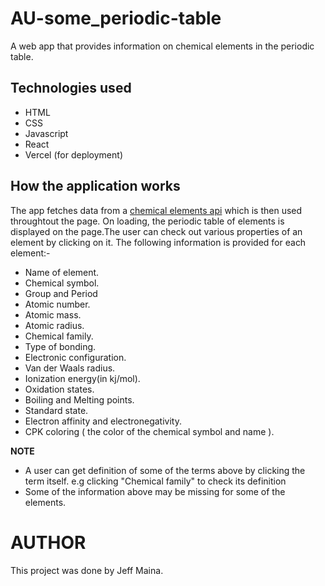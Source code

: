 # AU-some_periodic-table

A web app that provides information on chemical elements in the periodic table.

## Technologies used

- HTML
- CSS
- Javascript
- React
- Vercel (for deployment)

## How the application works

The app fetches data from a <a href="https://api.npoint.io/de68b6bf88b29ffe56f5" target = "_blank">chemical elements api</a> which is then used throughtout the page.
On loading, the periodic table of elements is displayed on the page.The user can check out various properties of an element by clicking on it.
The following information is provided for each element:-
- Name of element.
- Chemical symbol.
- Group and Period
- Atomic number.
- Atomic mass.
- Atomic radius.
- Chemical family.
- Type of bonding.
- Electronic configuration.
- Van der Waals radius.
- Ionization energy(in kj/mol).
- Oxidation states.
- Boiling and Melting points.
- Standard state.
- Electron affinity and electronegativity.
- CPK coloring ( the color of the chemical symbol and name ).

<b>NOTE</b>
- A user can get definition of some of the terms above by clicking the term itself.
  e.g clicking "Chemical family" to check its definition
- Some of the information above may be missing for some of the elements.

# AUTHOR
This project was done by 
Jeff Maina.
